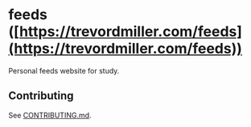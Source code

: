 # feeds ([https://trevordmiller.com/feeds](https://trevordmiller.com/feeds))

Personal feeds website for study.

## Contributing

See [CONTRIBUTING.md](./CONTRIBUTING.md).
